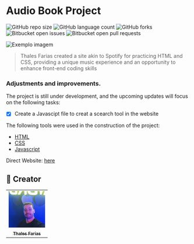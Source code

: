 # Audio  Book Project

![GitHub repo size](https://img.shields.io/github/repo-size/iuricode/README-template?style=for-the-badge)
![GitHub language count](https://img.shields.io/github/languages/count/iuricode/README-template?style=for-the-badge)
![GitHub forks](https://img.shields.io/github/forks/iuricode/README-template?style=for-the-badge)
![Bitbucket open issues](https://img.shields.io/bitbucket/issues/iuricode/README-template?style=for-the-badge)
![Bitbucket open pull requests](https://img.shields.io/bitbucket/pr-raw/iuricode/README-template?style=for-the-badge)

<img src="Captura de Tela 2024-02-03 às 18.30.26.png" alt="Exemplo imagem">

> Thales Farias created a site akin to Spotify for practicing HTML and CSS, providing a unique music experience and an opportunity to enhance front-end coding skills

### Adjustments and improvements.

The project is still under development, and the upcoming updates will focus on the following tasks:

- [x] Create a Javascipt file to creat a scearch tool in the website


The following tools were used in the construction of the project:

- [HTML](<https://developer.mozilla.org/pt-BR/docs/Web/HTML/>)
- [CSS](<https://developer.mozilla.org/pt-BR/docs/Web/CSS/>)
- [Javascript](<https://developer.mozilla.org/pt-BR/docs/Web/CSS/](https://developer.mozilla.org/pt-BR/docs/Web/JavaScript)>)

Direct Website: [here](<https://spotity-thales.vercel.app/>)

## 🤝 Creator

<table>
  <tr>
    <td align="center">
      <a href="#" title="Thales Farias">
        <img src="IMG_20230429_211838_511.jpg" width="100" alt="Foto do Thales Farias no GitHub"/><br>
        <sub>
          <b>Thales Farias</b>
        </sub>
      </a>
    </td>
  </tr>
</table>
